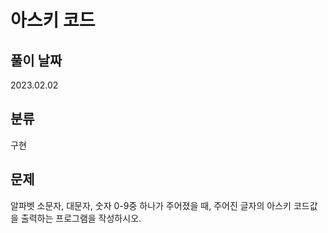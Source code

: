 # 아스키 코드

## 풀이 날짜
2023.02.02

## 분류
구현

## 문제
알파벳 소문자, 대문자, 숫자 0-9중 하나가 주어졌을 때, 주어진 글자의 아스키 코드값을 출력하는 프로그램을 작성하시오.